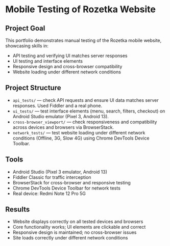 # Mobile Testing of Rozetka Website

## Project Goal
This portfolio demonstrates manual testing of the Rozetka mobile website, showcasing skills in:  
- API testing and verifying UI matches server responses  
- UI testing and interface elements  
- Responsive design and cross-browser compatibility  
- Website loading under different network conditions  

## Project Structure
- `api_tests/` — check API requests and ensure UI data matches server responses. Used Fiddler and a real phone.  
- `ui_tests/` — test interface elements (menu, search, filters, checkout) on Android Studio emulator (Pixel 3, Android 13).  
- `cross-browser_viewport/` — check responsiveness and compatibility across devices and browsers via BrowserStack.  
- `network_tests/` — test website loading under different network conditions (Offline, 3G, Slow 4G) using Chrome DevTools Device Toolbar.  

## Tools
- Android Studio (Pixel 3 emulator, Android 13)  
- Fiddler Classic for traffic interception  
- BrowserStack for cross-browser and responsive testing  
- Chrome DevTools Device Toolbar for network tests  
- Real device: Redmi Note 12 Pro 5G  

## Results
- Website displays correctly on all tested devices and browsers  
- Core functionality works; UI elements are clickable and correct  
- Responsive design is maintained; no cross-browser issues  
- Site loads correctly under different network conditions